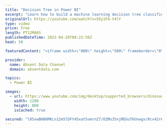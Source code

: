 ```yaml
---
title: "Decision Tree in Power BI"
excerpt: "Learn how to build a machine learning decision tree classifier in Power BI with some simple code. In the tutorial you will learn how to modify and visualize the model output so that you get the best results  This will be achieved with simple Python code. You can find the associated files below on the"
originalUrl: https://youtube.com/watch?v=5Ey1Fd-t4lY
type: video
price: Free
length: PT12M46S
publishedDateTime: 2022-04-20T08:22:56Z
heat: 50

featuredContent: "<iframe width=\"800\" height=\"500\" frameborder=\"0\" src=\"https://www.youtube.com/embed/5Ey1Fd-t4lY\" allow=\"accelerometer; autoplay; encrypted-media; gyroscope; picture-in-picture\" allowfullscreen></iframe>"

provider:
  name: Absent Data Channel
  domain: absentdata.com

topics:
  - Power BI

images:
  - url: https://www.youtube.com/img/desktop/supported_browsers/dinosaur.png
    width: 1200
    height: 800
    isCached: true

secured: "l05xwBHB6MKLn12m5lDFY45xat5vmrnZ7/OZMo35njMEGuT6Unwgx/0cv42r6JRK2qfU4Dyk6hJmhIX/fVrFf0y8tCmG0vW2oCVv7r5yDx6bUvCHx3rlB6ZeheBhOhePVEBwBS+24K8Mu2M6Q74YED5hi0IP5OAhQc23f13DXLtKk0smXRCjKUBka1HuVe2YbGmfVFAAK2ujuCqwLkoZt7up1q3QD15fhN6xEtiZx68KWgzULWk/MXN3U/r8w5X259Dzw7P49LkrVpzEJwPO7AFCIYsPs36/E1gS55+78KaQG1YFU/81h6/Sx2pOh5tempdDGRGJTxzkxA+wjPA7A6hevtkW3HEkXoZLzxujyO/EQJRsoizAgjn+3xXy//0QrDeIcLPl8ER1OExa9oOR/dA4crmdmsCabANuZsmxUYY=;VirZx8n6H2w8gfa243qXYw=="
---
```


